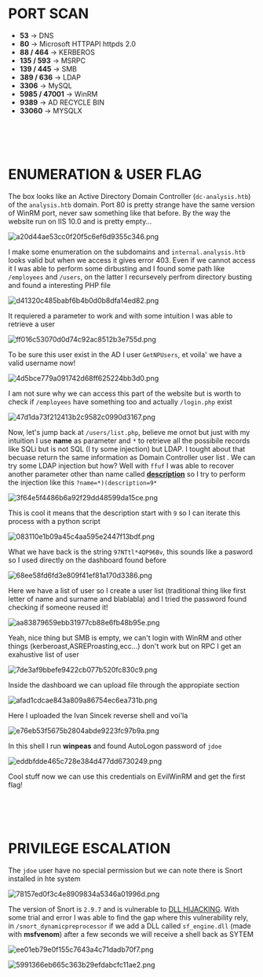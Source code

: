 # PORT SCAN
* **53** &#8594; DNS
* **80** &#8594; Microsoft HTTPAPI httpds 2.0
* **88 / 464** &#8594; KERBEROS
* **135 / 593** &#8594; MSRPC
* **139 /  445** &#8594; SMB
* **389 / 636** &#8594; LDAP
* **3306** &#8594; MySQL
* **5985 / 47001** &#8594; WinRM
* **9389** &#8594; AD RECYCLE BIN
* **33060** &#8594; MYSQLX

<br><br><br>

# ENUMERATION & USER FLAG
The box looks like an Active Directory Domain Controller (`dc-analysis.htb`) of the `analysis.htb` domain. Port 80 is pretty strange have the same version of WinRM port, never saw something like that before. By the way the website run on IIS 10.0 and is pretty empty...

![a20d44ae53cc0f20f5c6ef6d9355c346.png](img/a20d44ae53cc0f20f5c6ef6d9355c346.png)

I make some enumeration on the subdomains and `internal.analysis.htb` looks valid but when we access it gives error 403. Even if we cannot access it I was able to perform some dirbusting and I found some path like `/employees` and `/users`, on the latter I recursevely perfrom directory busting and found a interesting PHP file

![d41320c485babf6b4b0d0b8dfa14ed82.png](img/d41320c485babf6b4b0d0b8dfa14ed82.png)

It requiered a parameter to work and with some intuition I was able to retrieve a user

![ff016c53070d0d74c92ac8512b3e755d.png](img/ff016c53070d0d74c92ac8512b3e755d.png)

To be sure this user exist in the AD I user `GetNPUsers`, et voila' we have a valid username now!

![4d5bce779a091742d68ff625224bb3d0.png](img/4d5bce779a091742d68ff625224bb3d0.png)

I am not sure why we can access this part of the website but is worth to check if `/employees` have something too and actually `/login.php` exist

![47d1da73f212413b2c9582c0990d3167.png](img/47d1da73f212413b2c9582c0990d3167.png)

Now, let's jump back at `/users/list.php`, believe me ornot but just with my intuition I use **name** as parameter and `*` to retrieve all the possibile records like SQLi but is not SQL (I ty some injection) but LDAP. I tought about that becuase return the same information as Domain Controller user list .
We can try some LDAP injection but how? Well with `ffuf` I was able to recover another parameter other than name called **<u>description</u>** so I try to perform the injection like this `?name=*)(description=9*`

![3f64e5f4486b6a92f29dd48599da15ce.png](img/3f64e5f4486b6a92f29dd48599da15ce.png)

This is cool it means that the description start with `9` so I can iterate this process with a python script 

![083110e1b09a45c4aa595e2447f13bdf.png](img/083110e1b09a45c4aa595e2447f13bdf.png)

What we have back is the string `97NTtl*4QP96Bv`, this sounds like a pasword so I used directly on the dashboard found before

![68ee58fd6fd3e809f41ef81a170d3386.png](img/68ee58fd6fd3e809f41ef81a170d3386.png)

Here we have a list of user so I create a user list (traditional thing like first letter of name and surname and blablabla) and I tried the password found checking if someone reused it! 

![aa83879659ebb31977cb88e6fb48b95e.png](img/aa83879659ebb31977cb88e6fb48b95e.png)

Yeah, nice thing but SMB is empty, we can't login with WinRM and other things (kerberoast,ASREProasting,ecc...) don't work but on RPC I get an exahustive list of user

![7de3af9bbefe9422cb077b520fc830c9.png](img/7de3af9bbefe9422cb077b520fc830c9.png)

Inside the dashboard we can upload file through the appropiate section

![afad1cdcae843a809a86754ec6ea731b.png](img/afad1cdcae843a809a86754ec6ea731b.png)

Here I uploaded the Ivan Sincek reverse shell and voi'la

![e76eb53f5675b2804abde9223fc97b9a.png](img/e76eb53f5675b2804abde9223fc97b9a.png)

In this shell I run **winpeas** and found AutoLogon password of `jdoe`

![eddbfdde465c728e384d477dd6730249.png](img/eddbfdde465c728e384d477dd6730249.png)

Cool stuff now we can use this credentials on EvilWinRM and get the first flag!


<br><br><br>

# PRIVILEGE ESCALATION
The `jdoe` user have no special permission but we can note there is Snort installed in hte system


![78157ed0f3c4e8909834a5346a01996d.png](img/78157ed0f3c4e8909834a5346a01996d.png)

The version of Snort is `2.9.7` and is vulnerable to [DLL HIJACKING](https://packetstormsecurity.com/files/138915/).
With some trial and error I was able to find the gap where this vulnerability rely, in `/snort_dynamicpreprocessor` if we add a DLL called `sf_engine.dll` (made with **msfvenom**) after a few seconds we will receive a shell back as SYTEM

![ee01eb79e0f155c7643a4c71dadb70f7.png](img/ee01eb79e0f155c7643a4c71dadb70f7.png)

![5991366eb665c363b29efdabcfc11ae2.png](img/5991366eb665c363b29efdabcfc11ae2.png)
